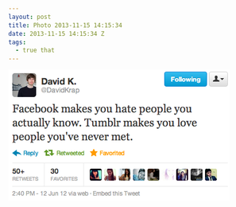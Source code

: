 ```yaml
---
layout: post
title: Photo 2013-11-15 14:15:34
date: 2013-11-15 14:15:34 Z
tags:
  - true that
---
```

![](/media/2013/11/67057155118.png)
